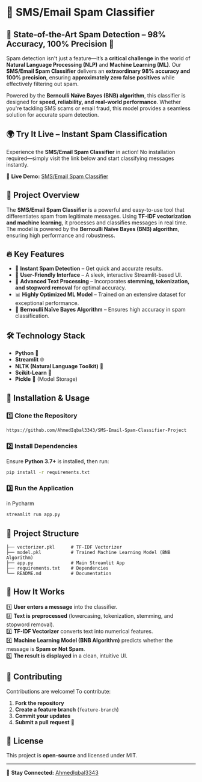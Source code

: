 # 📩 SMS/Email Spam Classifier

## 🎯 State-of-the-Art Spam Detection – 98% Accuracy, 100% Precision 🚀  
Spam detection isn't just a feature—it’s a **critical challenge** in the world of **Natural Language Processing (NLP)** and **Machine Learning (ML)**. Our **SMS/Email Spam Classifier** delivers an **extraordinary 98% accuracy and 100% precision**, ensuring **approximately zero false positives** while effectively filtering out spam.  

Powered by the **Bernoulli Naïve Bayes (BNB) algorithm**, this classifier is designed for **speed, reliability, and real-world performance**. Whether you're tackling SMS scams or email fraud, this model provides a seamless solution for accurate spam detection.  

## 🌍 Try It Live – Instant Spam Classification  
Experience the **SMS/Email Spam Classifier** in action! No installation required—simply visit the link below and start classifying messages instantly.  

🚀 **Live Demo:** [SMS/Email Spam Classifier](https://sms-email-spam-classifier-proj.streamlit.app/) 

## 🌟 Project Overview  
The **SMS/Email Spam Classifier** is a powerful and easy-to-use tool that differentiates spam from legitimate messages. Using **TF-IDF vectorization and machine learning**, it processes and classifies messages in real time. The model is powered by the **Bernoulli Naïve Bayes (BNB) algorithm**, ensuring high performance and robustness.  

## 🔥 Key Features  
- 📝 **Instant Spam Detection** – Get quick and accurate results.  
- 🎨 **User-Friendly Interface** – A sleek, interactive Streamlit-based UI.  
- 📖 **Advanced Text Processing** – Incorporates **stemming, tokenization, and stopword removal** for optimal accuracy.  
- 📊 **Highly Optimized ML Model** – Trained on an extensive dataset for exceptional performance.  
- 🤖 **Bernoulli Naïve Bayes Algorithm** – Ensures high accuracy in spam classification.  

## 🛠 Technology Stack  
- **Python** 🐍  
- **Streamlit** 🌐  
- **NLTK (Natural Language Toolkit)** 📖  
- **Scikit-Learn** 🤖  
- **Pickle** 📁 (Model Storage)  

## 🚀 Installation & Usage  
### 1️⃣ Clone the Repository  
```sh  
https://github.com/AhmedIqbal3343/SMS-Email-Spam-Classifier-Project
```  
### 2️⃣ Install Dependencies  
Ensure **Python 3.7+** is installed, then run:  
```sh  
pip install -r requirements.txt  
```  
### 3️⃣ Run the Application  
in Pycharm 
```sh  
streamlit run app.py  
```  

## 📁 Project Structure  
```
├── vectorizer.pkl      # TF-IDF Vectorizer  
├── model.pkl           # Trained Machine Learning Model (BNB Algorithm)  
├── app.py              # Main Streamlit App  
├── requirements.txt    # Dependencies  
└── README.md           # Documentation  
```

## 📌 How It Works  
1️⃣ **User enters a message** into the classifier.  
2️⃣ **Text is preprocessed** (lowercasing, tokenization, stemming, and stopword removal).  
3️⃣ **TF-IDF Vectorizer** converts text into numerical features.  
4️⃣ **Machine Learning Model (BNB Algorithm)** predicts whether the message is **Spam or Not Spam**.  
5️⃣ **The result is displayed** in a clean, intuitive UI.  

## 🤝 Contributing  
Contributions are welcome! To contribute:  
1. **Fork the repository**  
2. **Create a feature branch** (`feature-branch`)  
3. **Commit your updates**  
4. **Submit a pull request** 🚀  

## 📜 License  
This project is **open-source** and licensed under MIT.  

---  

🔗 **Stay Connected:** [AhmedIqbal3343](https://github.com/AhmedIqbal3343)

